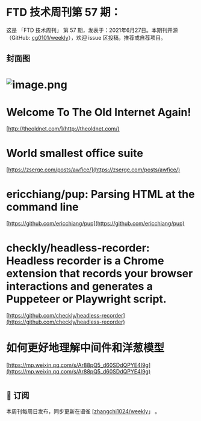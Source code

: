 # FTD 技术周刊第 57 期：
这是 「FTD 技术周刊」 第 57 期，发表于：2021年6月27日。本期刊开源（GitHub: [cg0101/weekly](https://github.com/cg0101/weekly)），欢迎 issue 区投稿，推荐或自荐项目。
## 封面图
# ![image.png](https://cdn.nlark.com/yuque/0/2020/png/132503/1605580669186-db887acb-6f05-49dc-8d8d-ab2deff07044.png#height=720&id=Zv6RC&margin=%5Bobject%20Object%5D&name=image.png&originHeight=720&originWidth=1080&originalType=binary&size=1622409&status=done&style=none&width=1080)
# Welcome To The Old Internet Again!
[http://theoldnet.com/](http://theoldnet.com/)
# World smallest office suite
[https://zserge.com/posts/awfice/](https://zserge.com/posts/awfice/)
# ericchiang/pup: Parsing HTML at the command line
[https://github.com/ericchiang/pup](https://github.com/ericchiang/pup)
# checkly/headless-recorder: Headless recorder is a Chrome extension that records your browser interactions and generates a Puppeteer or Playwright script.
[https://github.com/checkly/headless-recorder](https://github.com/checkly/headless-recorder)
# 如何更好地理解中间件和洋葱模型
[https://mp.weixin.qq.com/s/Ar88pQ5_d60SDdQPYE4I9g](https://mp.weixin.qq.com/s/Ar88pQ5_d60SDdQPYE4I9g)
# 



## 📅 订阅
本周刊每周日发布，同步更新在语雀 [[zhangchi1024/weekly](https://www.yuque.com/zhangchi1024/weekly)」 。